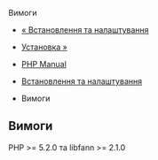 Вимоги

-   [« Встановлення та налаштування](fann.setup.md)
    
-   [Установка »](fann.installation.md)
    
-   [PHP Manual](index.md)
    
-   [Встановлення та налаштування](fann.setup.md)
    
-   Вимоги
    

## Вимоги

PHP >= 5.2.0 та libfann >= 2.1.0